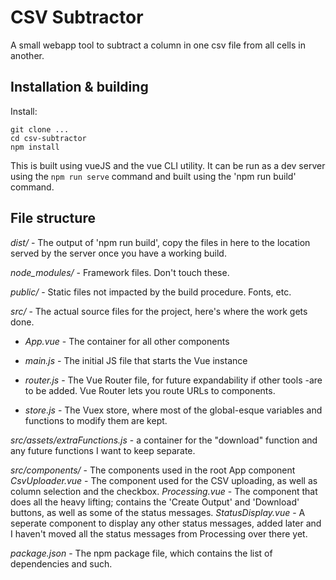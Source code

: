 # CSV Subtractor
A small webapp tool to subtract a column in one csv file from all cells  in another. 

## Installation & building
Install:
```
git clone ...
cd csv-subtractor
npm install
```

This is built using vueJS and the vue CLI utility. It can be run as a dev server using the `npm run serve` command and built using the 'npm run build' command.

## File structure
*dist/* - The output of 'npm run build', copy the files in here to the location served by the server once you have a working build.

*node_modules/* - Framework files. Don't touch these. 

*public/* - Static files not impacted by the build procedure. Fonts, etc.

*src/* - The actual source files for the project, here's where the work gets done.

- *App.vue* - The container for all other components

- *main.js* - The initial JS file that starts the Vue instance

- *router.js* - The Vue Router file, for future expandability if other tools -are to be added. Vue Router lets you route URLs to components.

- *store.js* - The Vuex store, where most of the global-esque variables and functions to modify them are kept.

*src/assets/extraFunctions.js* - a container for the "download" function and any future functions I want to keep separate.

*src/components/* - The components used in the root App component
    *CsvUploader.vue* - The component used for the CSV uploading, as well as column selection and the checkbox.
    *Processing.vue* - The component that does all the heavy lifting; contains the 'Create Output' and 'Download' buttons, as well as some of the status messages.
    *StatusDisplay.vue* - A seperate component to display any other status messages, added later and I haven't moved all the status messages from Processing over there yet.
    
*package.json* - The npm package file, which contains the list of dependencies and such.

